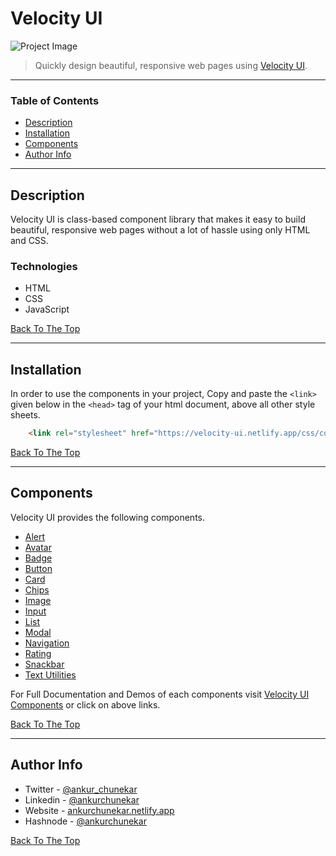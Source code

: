 # Velocity UI

![Project Image](/images/velocity-ui-video.gif)

> Quickly design beautiful, responsive web pages using [Velocity UI](https://velocity-ui.netlify.app).
---

### Table of Contents
- [Description](#description)
- [Installation](#installation)
- [Components](#components)
- [Author Info](#author-info)

---

## Description

Velocity UI is class-based component library that makes it easy to build beautiful, responsive web pages without a lot of hassle using only HTML and CSS.

### Technologies

- HTML
- CSS
- JavaScript

[Back To The Top](#velocity-ui)

---

## Installation
In order to use the components in your project, Copy and paste the `<link>` given below in the `<head>` tag of your html document, above all other style sheets.

```html
    <link rel="stylesheet" href="https://velocity-ui.netlify.app/css/components.css">
```

[Back To The Top](#velocity-ui)

---

## Components

Velocity UI provides the following components.

- [Alert](https://velocity-ui.netlify.app/components/alert/alert.html)
- [Avatar](https://velocity-ui.netlify.app/components/avatar/avatar.html)
- [Badge](https://velocity-ui.netlify.app/components/badge/badge.html)
- [Button](https://velocity-ui.netlify.app/components/button/button.html)
- [Card](https://velocity-ui.netlify.app/components/card/card.html)
- [Chips](https://velocity-ui.netlify.app/components/chips/chips.html)
- [Image](https://velocity-ui.netlify.app/components/imageComponent/image.html)
- [Input](https://velocity-ui.netlify.app/components/input/input.html)
- [List](https://velocity-ui.netlify.app/components/lists/lists.html)
- [Modal](https://velocity-ui.netlify.app/components/modal/modal.html)
- [Navigation](https://velocity-ui.netlify.app/components/navigation/navigation.html)
- [Rating](https://velocity-ui.netlify.app/components/rating/rating.html)
- [Snackbar](https://velocity-ui.netlify.app/components/snackbar/snackbar.html)
- [Text Utilities](https://velocity-ui.netlify.app/components/text-utilities/text-utilities.html)

For Full Documentation and Demos of each components visit [Velocity UI Components](https://velocity-ui.netlify.app/components/alert/alert.html) or click on above links.


[Back To The Top](#velocity-ui)

---

## Author Info

- Twitter - [@ankur_chunekar](https://www.linkedin.com/in/ankur-chunekar-8071bb211)
- Linkedin - [@ankurchunekar](https://www.linkedin.com/in/ankurchunekar/)
- Website - [ankurchunekar.netlify.app](https://ankurchunekar.netlify.app/)
- Hashnode - [@ankurchunekar](https://ankurchunekar.hashnode.dev/)

[Back To The Top](#velocity-ui)